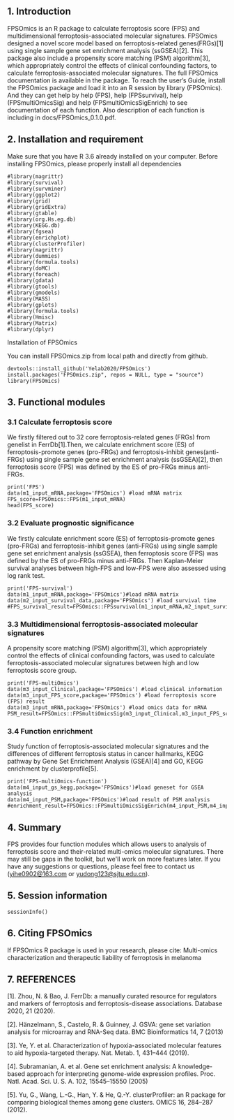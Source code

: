 
## 1. Introduction
  FPSOmics is an R package to calculate ferroptosis score (FPS) and multidimensional ferroptosis-associated molecular signatures. 
 FPSOmics designed a novel score model based on ferroptosis-related genes(FRGs)[1] using single sample gene set enrichment analysis (ssGSEA)[2]. This package also include a propensity score matching (PSM) algorithm[3], which appropriately control the effects of clinical confounding factors, to calculate ferroptosis-associated molecular signatures.
  The full FPSOmics documentation is available in the package. To reach the user’s Guide, install the FPSOmics package and load it into an R session by library (FPSOmics). And they can get help by help (FPS), help (FPSsurvival), help (FPSmultiOmicsSig) and help (FPSmultiOmicsSigEnrich) to see documentation of each function. Also description of each function is including in docs/FPSOmics_0.1.0.pdf.

## 2. Installation and requirement
Make sure that you have R 3.6 already installed on your computer. Before installing FPSOmics, please properly install all dependencies
```{r echo = TRUE}
#library(magrittr)
#library(survival)
#library(survminer)
#library(ggplot2)
#library(grid)
#library(gridExtra)
#library(gtable)
#library(org.Hs.eg.db)
#library(KEGG.db)
#library(fgsea)
#library(enrichplot)
#library(clusterProfiler)
#library(magrittr)
#library(dummies)
#library(formula.tools)
#library(doMC)
#library(foreach)
#library(gdata)
#library(gtools)
#library(gmodels)
#library(MASS)
#library(gplots)
#library(formula.tools)
#library(Hmisc) 
#library(Matrix)
#library(dplyr)
```
Installation of FPSOmics

You can install FPSOmics.zip from local path and directly from github.
```{r echo = TRUE}
devtools::install_github('Yelab2020/FPSOmics')
install.packages('FPSOmics.zip", repos = NULL, type = "source")
library(FPSOmics)
```

## 3. Functional modules
### 3.1 Calculate ferroptosis score
We  firstly filtered out to 32 core ferroptosis-related genes (FRGs) from genelist in FerrDb[1].Then, we calculate enrichment score (ES) of  ferroptosis-promote genes (pro-FRGs) and ferroptosis-inhibit genes(anti-FRGs) using single sample gene set enrichment analysis (ssGSEA)[2], then ferroptosis score (FPS) was defined by the ES of pro-FRGs minus anti-FRGs.
```{r}
print('FPS')
data(m1_input_mRNA,package='FPSOmics') #load mRNA matrix
FPS_score=FPSOmics::FPS(m1_input_mRNA)
head(FPS_score)
```

### 3.2 Evaluate prognostic significance
We firstly calculate enrichment score (ES) of ferroptosis-promote genes (pro-FRGs) and ferroptosis-inhibit genes (anti-FRGs) using single sample gene set enrichment analysis (ssGSEA), then ferroptosis score (FPS) was defined by the ES of pro-FRGs minus anti-FRGs. Then Kaplan-Meier survival analyses between high-FPS and low-FPS were also assessed using log rank test.
```{r}
print('FPS-survival')
data(m1_input_mRNA,package='FPSOmics')#load mRNA matrix
data(m2_input_survival_data,package='FPSOmics') #load survival time
#FPS_survival_result=FPSOmics::FPSsurvival(m1_input_mRNA,m2_input_survival_data)

```

### 3.3 Multidimensional ferroptosis-associated molecular signatures
A propensity score matching (PSM) algorithm[3], which appropriately control the effects of clinical confounding factors, was used to calculate ferroptosis-associated molecular signatures between high and low ferroptosis score group.
```{r}
print('FPS-multiOmics')
data(m3_input_Clinical,package='FPSOmics') #load clinical information
data(m3_input_FPS_score,package='FPSOmics') #load ferroptosis score (FPS) result
data(m3_input_mRNA,package='FPSOmics') #load omics data for mRNA
PSM_result=FPSOmics::FPSmultiOmicsSig(m3_input_Clinical,m3_input_FPS_score,m3_input_mRNA)
```


### 3.4 Function enrichment
Study function of ferroptosis-associated molecular signatures and the differences of different ferroptosis status in cancer hallmarks, KEGG pathway by Gene Set Enrichment Analysis (GSEA)[4] and GO, KEGG enrichment by clusterprofile[5].
```{r}
print('FPS-multiOmics-function')
data(m4_input_gs_kegg,package='FPSOmics')#load geneset for GSEA analysis
data(m4_input_PSM,package='FPSOmics')#load result of PSM analysis
#enrichment_result=FPSOmics::FPSmultiOmicsSigEnrich(m4_input_PSM,m4_input_gs_kegg,'temp_folder')

```

## 4. Summary
FPS provides four function modules which allows users to analysis of ferroptosis score and their-related multi-omics molecular signatures. There may still be gaps in the toolkit, but we'll work on more features later. If you have any suggestions or questions, please feel free to contact us (yihe0902@163.com or yudong123@sjtu.edu.cn).

## 5. Session information
```{r}
sessionInfo()
```
## 6. Citing FPSOmics
If FPSOmics R package is used in your research, please cite: Multi-omics characterization and therapeutic liability of ferroptosis in melanoma

## 7. REFERENCES
[1]. Zhou, N. & Bao, J. FerrDb: a manually curated resource for regulators and markers of ferroptosis and ferroptosis-disease associations. Database 2020, 21 (2020).

[2]. Hänzelmann, S., Castelo, R. & Guinney, J. GSVA: gene set variation analysis for microarray and RNA-Seq data. BMC Bioinformatics 14, 7 (2013)

[3]. Ye, Y. et al. Characterization of hypoxia-associated molecular features to aid hypoxia-targeted therapy. Nat. Metab. 1, 431–444 (2019).

[4]. Subramanian, A. et al. Gene set enrichment analysis: A knowledge-based approach for interpreting genome-wide expression profiles. Proc. Natl. Acad. Sci. U. S. A. 102, 15545–15550 (2005)

[5]. Yu, G., Wang, L.-G., Han, Y. & He, Q.-Y. clusterProfiler: an R package for comparing biological themes among gene clusters. OMICS 16, 284–287 (2012).
